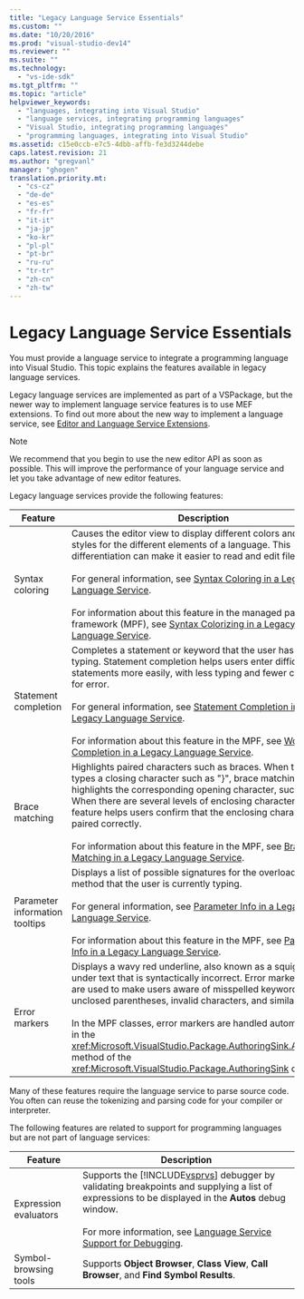 ```yaml
---
title: "Legacy Language Service Essentials"
ms.custom: ""
ms.date: "10/20/2016"
ms.prod: "visual-studio-dev14"
ms.reviewer: ""
ms.suite: ""
ms.technology: 
  - "vs-ide-sdk"
ms.tgt_pltfrm: ""
ms.topic: "article"
helpviewer_keywords: 
  - "languages, integrating into Visual Studio"
  - "language services, integrating programming languages"
  - "Visual Studio, integrating programming languages"
  - "programming languages, integrating into Visual Studio"
ms.assetid: c15e0ccb-e7c5-4dbb-affb-fe3d3244debe
caps.latest.revision: 21
ms.author: "gregvanl"
manager: "ghogen"
translation.priority.mt: 
  - "cs-cz"
  - "de-de"
  - "es-es"
  - "fr-fr"
  - "it-it"
  - "ja-jp"
  - "ko-kr"
  - "pl-pl"
  - "pt-br"
  - "ru-ru"
  - "tr-tr"
  - "zh-cn"
  - "zh-tw"
---
```

# Legacy Language Service Essentials
You must provide a language service to integrate a programming language into Visual Studio. This topic explains the features available in legacy language services.  
  
 Legacy language services are implemented as part of a VSPackage, but the newer way to implement language service features is to use MEF extensions. To find out more about the new way to implement a language service, see [Editor and Language Service Extensions](../extensibility/editor-and-language-service-extensions.md).  
  
> [!NOTE]
>  We recommend that you begin to use the new editor API as soon as possible. This will improve the performance of your language service and let you take advantage of new editor features.  
  
 Legacy language services  provide the following features:  
  
|Feature|Description|  
|-------------|-----------------|  
|Syntax coloring|Causes the editor view to display different colors and font styles for the different elements of a language. This differentiation can make it easier to read and edit files.<br /><br /> For general information, see [Syntax Coloring in a Legacy Language Service](../extensibility-internals/syntax-coloring-in-a-legacy-language-service.md).<br /><br /> For information about this feature in the managed package framework (MPF), see [Syntax Colorizing in a Legacy Language Service](../extensibility-internals/syntax-colorizing-in-a-legacy-language-service.md).|  
|Statement completion|Completes a statement or keyword that the user has started typing. Statement completion helps users enter difficult statements more easily, with less typing and fewer chances for error.<br /><br /> For general information, see [Statement Completion in a Legacy Language Service](../extensibility-internals/statement-completion-in-a-legacy-language-service.md).<br /><br /> For information about this feature in the MPF, see [Word Completion in a Legacy Language Service](../extensibility-internals/word-completion-in-a-legacy-language-service.md).|  
|Brace matching|Highlights paired characters such as braces. When the user types a closing character such as "}", brace matching highlights the corresponding opening character, such as "{". When there are several levels of enclosing characters, this feature helps users confirm that the enclosing characters are paired correctly.<br /><br /> For information about this feature in the MPF, see [Brace Matching in a Legacy Language Service](../extensibility-internals/brace-matching-in-a-legacy-language-service.md).|  
|Parameter information tooltips|Displays a list of possible signatures for the overloaded method that the user is currently typing.<br /><br /> For general information, see [Parameter Info in a Legacy Language Service](../extensibility-internals/parameter-info-in-a-legacy-language-service1.md).<br /><br /> For information about this feature in the MPF, see [Parameter Info in a Legacy Language Service](../extensibility-internals/parameter-info-in-a-legacy-language-service2.md).|  
|Error markers|Displays a wavy red underline, also known as a squiggly, under text that is syntactically incorrect. Error markers usually are used to make users aware of misspelled keywords, unclosed parentheses, invalid characters, and similar errors.<br /><br /> In the MPF classes, error markers are handled automatically in the <xref:Microsoft.VisualStudio.Package.AuthoringSink.AddError*> method of the <xref:Microsoft.VisualStudio.Package.AuthoringSink> class.|  
  
 Many of these features require the language service to parse source code. You often can reuse the tokenizing and parsing code for your compiler or interpreter.  
  
 The following features are related to support for programming languages but are not part of language services:  
  
|Feature|Description|  
|-------------|-----------------|  
|Expression evaluators|Supports the [!INCLUDE[vsprvs](../code-quality/includes/vsprvs_md.md)] debugger by validating breakpoints and supplying a list of expressions to be displayed in the **Autos** debug window.<br /><br /> For more information, see [Language Service Support for Debugging](../extensibility-internals/language-service-support-for-debugging.md).|  
|Symbol-browsing tools|Supports **Object Browser**, **Class View**, **Call Browser**, and **Find Symbol Results**.|